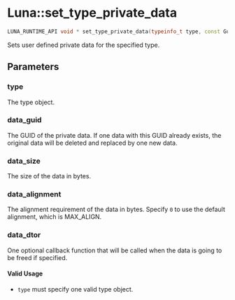 # Luna::set_type_private_data

```c++
LUNA_RUNTIME_API void * set_type_private_data(typeinfo_t type, const Guid &data_guid, usize data_size, usize data_alignment=0, void(*data_dtor)(void *)=nullptr)
```

Sets user defined private data for the specified type. 



## Parameters
### type
The type object. 

### data_guid
The GUID of the private data. If one data with this GUID already exists, the original data will be deleted and replaced by one new data. 

### data_size
The size of the data in bytes. 

### data_alignment
The alignment requirement of the data in bytes. Specify `0` to use the default alignment, which is MAX_ALIGN. 

### data_dtor
One optional callback function that will be called when the data is going to be freed if specified. 

#### Valid Usage
* `type` must specify one valid type object. 

